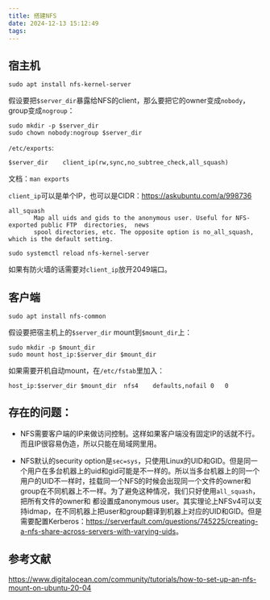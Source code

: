 ```yaml
---
title: 搭建NFS
date: 2024-12-13 15:12:49
tags:
---
```


## 宿主机

```shell
sudo apt install nfs-kernel-server
```

假设要把`$server_dir`暴露给NFS的client，那么要把它的owner变成`nobody`，group变成`nogroup`：

```shell
sudo mkdir -p $server_dir
sudo chown nobody:nogroup $server_dir
```

`/etc/exports`:

```text
$server_dir    client_ip(rw,sync,no_subtree_check,all_squash)
```

文档：`man exports`

`client_ip`可以是单个IP，也可以是CIDR：<https://askubuntu.com/a/998736>

```text
all_squash
       Map all uids and gids to the anonymous user. Useful for NFS-exported public FTP  directories,  news
       spool directories, etc. The opposite option is no_all_squash, which is the default setting.
```

```shell
sudo systemctl reload nfs-kernel-server
```

如果有防火墙的话需要对`client_ip`放开2049端口。

## 客户端

```shell
sudo apt install nfs-common
```

假设要把宿主机上的`$server_dir` mount到`$mount_dir`上：

```shell
sudo mkdir -p $mount_dir
sudo mount host_ip:$server_dir $mount_dir
```

如果需要开机自动mount，在`/etc/fstab`里加入：

```shell
host_ip:$server_dir	$mount_dir	nfs4	defaults,nofail	0	0
```

## 存在的问题：

- NFS需要客户端的IP来做访问控制。这样如果客户端没有固定IP的话就不行。而且IP很容易伪造，所以只能在局域网里用。

- NFS默认的security option是`sec=sys`，只使用Linux的UID和GID。但是同一个用户在多台机器上的uid和gid可能是不一样的。所以当多台机器上的同一个用户的UID不一样时，挂载同一个NFS的时候会出现同一个文件的owner和group在不同机器上不一样。为了避免这种情况，我们只好使用`all_squash`，把所有文件的owner和
都设置成anonymous user。其实理论上NFSv4可以支持idmap，在不同机器上把user和group翻译到机器上对应的UID和GID。但是需要配置Kerberos：<https://serverfault.com/questions/745225/creating-a-nfs-share-across-servers-with-varying-uids>。

## 参考文献

<https://www.digitalocean.com/community/tutorials/how-to-set-up-an-nfs-mount-on-ubuntu-20-04>
